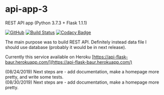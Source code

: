 # api-app-3
REST API app (Python 3.7.3 + Flask 1.1.1)

[![GitHub](https://img.shields.io/github/license/mashape/apistatus.svg)](https://github.com/BurhanH/api-app-3/blob/master/LICENSE)
[![Build Status](https://travis-ci.org/BurhanH/api-app-3.svg?branch=master)](https://travis-ci.org/BurhanH/api-app-3)
[![Codacy Badge](https://api.codacy.com/project/badge/Grade/f03fd77b35644ccaac8c537c1e050b1c)](https://www.codacy.com/app/BurhanH/api-app-3?utm_source=github.com&amp;utm_medium=referral&amp;utm_content=BurhanH/api-app-3&amp;utm_campaign=Badge_Grade)

The main purpose was to build REST API. Definitely instead data file I should use database (probably it would be in next release).

Currently this service available on Heroku [https://api-flask-baur.herokuapp.com/](https://api-flask-baur.herokuapp.com/)

(08/24/2019) Next steps are - add documentation, make a homepage more pretty, and write some tests. <br>
(08/30/2019) Next steps are - add documentation, make a homepage more pretty.
